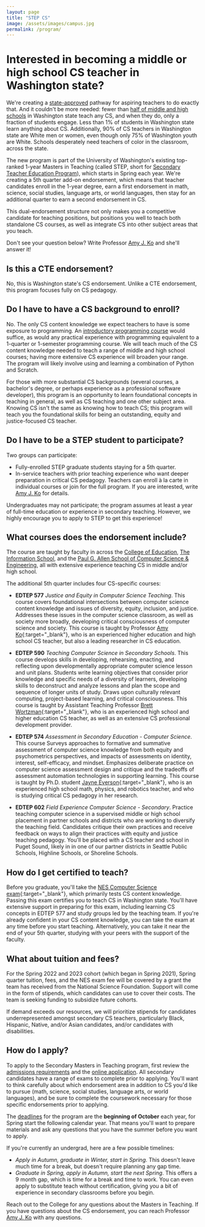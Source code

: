 ```yaml
---
layout: page
title: "STEP CS"
image: /assets/images/campus.jpg
permalink: /program/
---
```


# Interested in becoming a middle or high school CS teacher in Washington state?

We're creating a [state-approved](https://www.pesb.wa.gov/pathways/becoming-an-educator/find-an-endorsement-offering/) pathway for aspiring teachers to do exactly that. And it couldn't be more needed: fewer than [half of middle and high schools](https://www.csforallwa.org/for-all) in Washington state teach any CS, and when they do, only a fraction of students engage. Less than 1% of students in Washington state learn anything about CS. Additionally, 90% of CS teachers in Washington state are White men or women, even though only 75% of Washington youth are White. Schools desperately need teachers of color in the classroom, across the state.

The new program is part of the University of Washington's existing top-ranked 1-year Masters in Teaching (called STEP, short for [Secondary Teacher Education Program](https://education.uw.edu/programs/teacher/secondary)), which starts in Spring each year. We're creating a 5th quarter add-on endorsement, which means that teacher candidates enroll in the 1-year degree, earn a first endorsement in math, science, social studies, language arts, or world languages, then stay for an additional quarter to earn a second endorsement in CS.

This dual-endorsement structure not only makes you a competitive candidate for teaching positions, but positions you well to teach both standalone CS courses, as well as integrate CS into other subject areas that you teach.

Don't see your question below? Write Professor [Amy J. Ko](mailto:ajko@uw.edu) and she'll answer it!

## Is this a CTE endorsement?

No, this is Washington state's CS endorsement. Unlike a CTE endorsement, this program focuses fully on CS pedagogy.

## Do I have to have a CS background to enroll?

No. The only CS content knowledge we expect teachers to have is some exposure to programming. An [introductory programming course](https://www.cs.washington.edu/academics/ugrad/nonmajor-options/intro-courses) would suffice, as would any practical experience with programming equivalent to a 1-quarter or 1-semester programming course. We will teach much of the CS content knowledge needed to teach a range of middle and high school courses; having more extensive CS experience will broaden your range. The program will likely involve using and learning a combination of Python and Scratch.

For those with more substantial CS backgrounds (several courses, a bachelor's degree, or perhaps experience as a professional software developer), this program is an opportunity to learn foundational concepts in teaching in general, as well as CS teaching and one other subject area. Knowing CS isn't the same as knowing how to teach CS; this program will teach you the foundational skills for being an outstanding, equity and justice-focused CS teacher.

## Do I have to be a STEP student to participate?

Two groups can participate:

* Fully-enrolled STEP graduate students staying for a 5th quarter.
* In-service teachers with prior teaching experience who want deeper preparation in critical CS pedagogy. Teachers can enroll à la carte in individual courses or join for the full program. If you are interested, write [Amy J. Ko](mailto:ajko@uw.edu) for details.

Undergraduates may not participate; the program assumes at least a year of full-time education or experience in secondary teaching. However, we highly encourage you to apply to STEP to get this experience!

## What courses does the endorsement include?

The course are taught by faculty in across the [College of Education](http://education.uw.edu), [The Information School](http://ischool.uw.edu), and the [Paul G. Allen School of Computer Science & Engineering](http://cs.washington.edu), all with extensive experience teaching CS in middle and/or high school.

The additional 5th quarter includes four CS-specific courses:

* **EDTEP 577** _Justice and Equity in Computer Science Teaching_. This course covers foundational intersections between computer science content knowledge and issues of diversity, equity, inclusion, and justice. Addresses these issues in the computer science classroom, as well as society more broadly, developing critical consciousness of computer science and society. This course is taught by Professor [Amy Ko](http://faculty.washington.edu/ajko/){:target="_blank"}, who is an experienced higher education and high school CS teacher, but also a leading researcher in CS education.

* **EDTEP 590** _Teaching Computer Science in Secondary Schools_. This course develops skills in developing, rehearsing, enacting, and reflecting upon developmentally appropriate computer science lesson and unit plans. Students write learning objectives that consider prior knowledge and specific needs of a diversity of learners, developing skills to deconstruct and analyze lessons and plan the scope and sequence of longer units of study. Draws upon culturally relevant computing, project-based learning, and critical consciousness. This course is taught by Assistant Teaching Professor [Brett Wortzman](https://homes.cs.washington.edu/~brettwo/){:target="_blank"}, who is an experienced high school and higher education CS teacher, as well as an extensive CS professional development provider.

* **EDTEP 574** _Assessment in Secondary Education - Computer Science_. This course Surveys approaches to formative and summative assessment of computer science knowledge from both equity and psychometrics perspectives, and impacts of assessments on identity, interest, self-efficacy, and mindset. Emphasizes deliberate practice on computer science assessment design and critique and the tradeoffs of assessment automation technologies in supporting learning. This course is taught by Ph.D. student [Jayne Everson](http://jayneeverson.com){:target="_blank"}, who is an experienced high school math, physics, and robotics teacher, and who is studying critical CS pedagogy in her research.

* **EDTEP 602** _Field Experience Computer Science - Secondary_. Practice teaching computer science in a supervised middle or high school placement in partner schools and districts who are working to diversify the teaching field. Candidates critique their own practices and receive feedback on ways to align their practices with equity and justice teaching pedagogy. You'll be placed with a CS teacher and school in Puget Sound, likely in in one of our partner districts in Seattle Public Schools, Highline Schools, or Shoreline Schools.

## How do I get certified to teach?

Before you graduate, you'll take the [NES Computer Science exam](https://www.nestest.com/TestView.aspx?f=HTML_FRAG/NT315_TestPage.html){:target="_blank"}, which primarily tests CS content knowledge. Passing this exam certifies you to teach CS in Washington state. You'll have extensive support in preparing for this exam, including learning CS concepts in EDTEP 577 and study groups led by the teaching team. If you're already confident in your CS content knowledge, you can take the exam at any time before you start teaching. Alternatively, you can take it near the end of your 5th quarter, studying with your peers with the support of the faculty.

## What about tuition and fees?

For the Spring 2022 and 2023 cohort (which began in Spring 2021), Spring quarter tuition, fees, and the NES exam fee will be covered by a grant the team has received from the National Science Foundation. Support will come in the form of stipends, which candidates can use to cover their costs. The team is seeking funding to subsidize future cohorts.

If demand exceeds our resources, we will prioritize stipends for candidates underrepresented amongst secondary CS teachers, particularly Black, Hispanic, Native, and/or Asian candidates, and/or candidates with disabilities.

## How do I apply?

To apply to the Secondary Masters in Teaching program, first review the [admissions requirements](https://education.uw.edu/programs/teacher/secondary/apply-now/application%20requirements) and the [online application](https://education.washington.edu/admissions/preparing-your-application-uw-college-education). All secondary candidates have a range of exams to complete prior to applying. You'll want to think carefully about which endorsement area in addition to CS you'd like to pursue (math, science, social studies, language arts, or world languages), and be sure to complete the coursework necessary for those specific endorsements prior to applying.

The [deadlines](https://education.uw.edu/admissions/deadlines?_ga=2.132379149.263362124.1621211241-27049089.1577997472) for the program are the **beginning of October** each year, for Spring start the following calendar year. That means you'll want to prepare materials and ask any questions that you have the summer before you want to apply.

If you're currently an undergrad, here are a few possible timelines:

* _Apply in Autumn, graduate in Winter, start in Spring_. This doesn't leave much time for a break, but doesn't require planning any gap time.
* _Graduate in Spring, apply in Autumn, start the next Spring_. This offers a 9 month gap, which is time for a break and time to work. You can even apply to substitute teach without certification, giving you a bit of experience in secondary classrooms before you begin.

Reach out to the College for any questions about the Masters in Teaching. If you have questions about the CS endorsement, you can reach Professor [Amy J. Ko](mailto:ajko@uw.edu) with any questions.